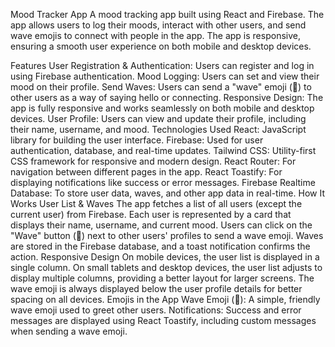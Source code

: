 Mood Tracker App
A mood tracking app built using React and Firebase. The app allows users to log their moods, interact with other users, and send wave emojis to connect with people in the app. The app is responsive, ensuring a smooth user experience on both mobile and desktop devices.

Features
User Registration & Authentication: Users can register and log in using Firebase authentication.
Mood Logging: Users can set and view their mood on their profile.
Send Waves: Users can send a "wave" emoji (👋) to other users as a way of saying hello or connecting.
Responsive Design: The app is fully responsive and works seamlessly on both mobile and desktop devices.
User Profile: Users can view and update their profile, including their name, username, and mood.
Technologies Used
React: JavaScript library for building the user interface.
Firebase: Used for user authentication, database, and real-time updates.
Tailwind CSS: Utility-first CSS framework for responsive and modern design.
React Router: For navigation between different pages in the app.
React Toastify: For displaying notifications like success or error messages.
Firebase Realtime Database: To store user data, waves, and other app data in real-time.
How It Works
User List & Waves
The app fetches a list of all users (except the current user) from Firebase.
Each user is represented by a card that displays their name, username, and current mood.
Users can click on the "Wave" button (👋) next to other users' profiles to send a wave emoji.
Waves are stored in the Firebase database, and a toast notification confirms the action.
Responsive Design
On mobile devices, the user list is displayed in a single column.
On small tablets and desktop devices, the user list adjusts to display multiple columns, providing a better layout for larger screens.
The wave emoji is always displayed below the user profile details for better spacing on all devices.
Emojis in the App
Wave Emoji (👋): A simple, friendly wave emoji used to greet other users.
Notifications: Success and error messages are displayed using React Toastify, including custom messages when sending a wave emoji.
